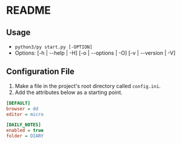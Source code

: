 # README

## Usage

- `python3/py start.py [-OPTION]`
- Options: [-h | --help | -H] [-o | --options | -O] [-v | --version | -V]

## Configuration File

1. Make a file in the project's root directory called `config.ini`.
2. Add the attributes below as a starting point.

```ini
[DEFAULT]
browser = dd
editor = micro

[DAILY_NOTES]
enabled = true
folder = DIARY
```
